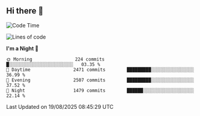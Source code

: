 ## Hi there 👋

<!--
**Wangmerlyn/Wangmerlyn** is a ✨ _special_ ✨ repository because its `README.md` (this file) appears on your GitHub profile.

Here are some ideas to get you started:

- 🔭 I’m currently working on ...
- 🌱 I’m currently learning ...
- 👯 I’m looking to collaborate on ...
- 🤔 I’m looking for help with ...
- 💬 Ask me about ...
- 📫 How to reach me: ...
- 😄 Pronouns: ...
- ⚡ Fun fact: ...
-->
<!--START_SECTION:waka-->
![Code Time](http://img.shields.io/badge/Code%20Time-505%20hrs%2024%20mins-blue)

![Lines of code](https://img.shields.io/badge/From%20Hello%20World%20I%27ve%20Written-41.5%20million%20lines%20of%20code-blue)

**I'm a Night 🦉** 

```text
🌞 Morning                224 commits         █░░░░░░░░░░░░░░░░░░░░░░░░   03.35 % 
🌆 Daytime                2471 commits        █████████░░░░░░░░░░░░░░░░   36.99 % 
🌃 Evening                2507 commits        █████████░░░░░░░░░░░░░░░░   37.52 % 
🌙 Night                  1479 commits        ██████░░░░░░░░░░░░░░░░░░░   22.14 % 
```



 Last Updated on 19/08/2025 08:45:29 UTC
<!--END_SECTION:waka-->
